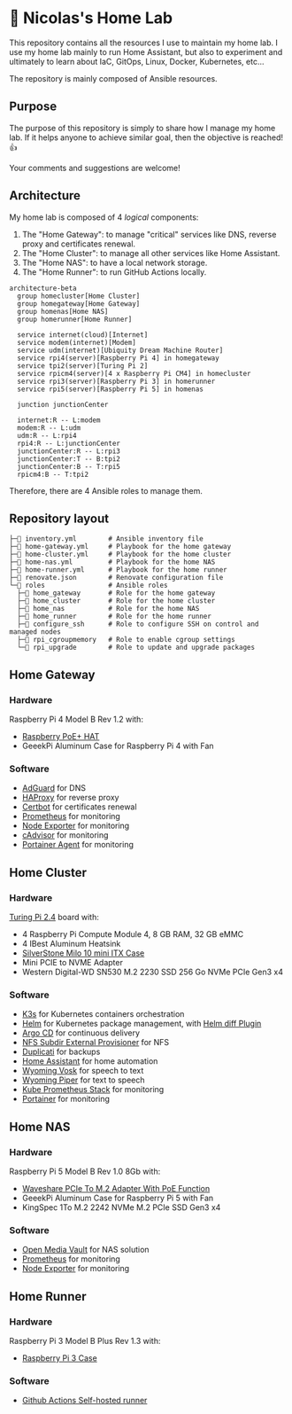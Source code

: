 # 🧪 Nicolas's Home Lab
This repository contains all the resources I use to maintain my home lab. 
I use my home lab mainly to run Home Assistant, but also to experiment and ultimately to learn about IaC, GitOps, Linux, Docker, Kubernetes, etc...

The repository is mainly composed of Ansible resources.

## Purpose
The purpose of this repository is simply to share how I manage my home lab. If it helps anyone to achieve similar goal, then the objective is reached! 👍

Your comments and suggestions are welcome!

## Architecture
My home lab is composed of 4 _logical_ components:
1. The "Home Gateway": to manage "critical" services like DNS, reverse proxy and certificates renewal.
2. The "Home Cluster": to manage all other services like Home Assistant.
3. The "Home NAS": to have a local network storage.
4. The "Home Runner": to run GitHub Actions locally.

```mermaid
architecture-beta
  group homecluster[Home Cluster]
  group homegateway[Home Gateway]
  group homenas[Home NAS]
  group homerunner[Home Runner]

  service internet(cloud)[Internet] 
  service modem(internet)[Modem]
  service udm(internet)[Ubiquity Dream Machine Router]
  service rpi4(server)[Raspberry Pi 4] in homegateway
  service tpi2(server)[Turing Pi 2]
  service rpicm4(server)[4 x Raspberry Pi CM4] in homecluster
  service rpi3(server)[Raspberry Pi 3] in homerunner
  service rpi5(server)[Raspberry Pi 5] in homenas

  junction junctionCenter

  internet:R -- L:modem
  modem:R -- L:udm
  udm:R -- L:rpi4
  rpi4:R -- L:junctionCenter
  junctionCenter:R -- L:rpi3
  junctionCenter:T -- B:tpi2
  junctionCenter:B -- T:rpi5
  rpicm4:B -- T:tpi2
```

Therefore, there are 4 Ansible roles to manage them.

## Repository layout
```
├─📝 inventory.yml        # Ansible inventory file
├─📝 home-gateway.yml     # Playbook for the home gateway
├─📝 home-cluster.yml     # Playbook for the home cluster
├─📝 home-nas.yml         # Playbook for the home NAS
├─📝 home-runner.yml      # Playbook for the home runner
├─📝 renovate.json        # Renovate configuration file
└─📁 roles                # Ansible roles
  ├─📁 home_gateway       # Role for the home gateway
  ├─📁 home_cluster       # Role for the home cluster
  ├─📁 home_nas           # Role for the home NAS
  ├─📁 home_runner        # Role for the home runner
  ├─📁 configure_ssh      # Role to configure SSH on control and managed nodes
  ├─📁 rpi_cgroupmemory   # Role to enable cgroup settings
  └─📁 rpi_upgrade        # Role to update and upgrade packages
```

## Home Gateway
### Hardware
Raspberry Pi 4 Model B Rev 1.2 with:
  - [Raspberry PoE+ HAT](https://www.raspberrypi.com/products/poe-plus-hat/)
  - GeeekPi Aluminum Case for Raspberry Pi 4 with Fan

### Software
- [AdGuard](https://adguard.com/) for DNS
- [HAProxy](https://www.haproxy.org/) for reverse proxy
- [Certbot](https://certbot.eff.org/) for certificates renewal
- [Prometheus](https://prometheus.io/) for monitoring
- [Node Exporter](https://github.com/prometheus/node_exporter) for monitoring
- [cAdvisor](https://github.com/google/cadvisor) for monitoring
- [Portainer Agent](https://github.com/portainer/agent) for monitoring

## Home Cluster
### Hardware
[Turing Pi 2.4](https://turingpi.com/) board with:
  - 4 Raspberry Pi Compute Module 4, 8 GB RAM, 32 GB eMMC
  - 4 IBest Aluminum Heatsink
  - [SilverStone Milo 10 mini ITX Case](https://www.silverstonetek.com/en/product/info/computer-chassis/Milo10/)
  - Mini PCIE to NVME Adapter
  - Western Digital-WD SN530 M.2 2230 SSD 256 Go NVMe PCIe Gen3 x4

### Software
- [K3s](https://k3s.io/) for Kubernetes containers orchestration
- [Helm](https://helm.sh/) for Kubernetes package management, with [Helm diff Plugin](https://github.com/databus23/helm-diff)
- [Argo CD](https://argo-cd.readthedocs.io/en/stable/) for continuous delivery
- [NFS Subdir External Provisioner](https://github.com/kubernetes-sigs/nfs-subdir-external-provisioner) for NFS
- [Duplicati](https://duplicati.com/) for backups
- [Home Assistant](https://www.home-assistant.io/) for home automation
- [Wyoming Vosk](https://github.com/rhasspy/wyoming-vosk) for speech to text
- [Wyoming Piper](https://github.com/rhasspy/wyoming-piper) for text to speech
- [Kube Prometheus Stack](https://github.com/prometheus-community/helm-charts/tree/main/charts/kube-prometheus-stack) for monitoring
- [Portainer](https://www.portainer.io/) for monitoring

## Home NAS
### Hardware
Raspberry Pi 5 Model B Rev 1.0 8Gb with:
  - [Waveshare PCIe To M.2 Adapter With PoE Function](https://www.waveshare.com/poe-m.2-hat-plus.htm)
  - GeeekPi Aluminum Case for Raspberry Pi 5 with Fan
  - KingSpec 1To M.2 2242 NVMe M.2 PCIe SSD Gen3 x4

### Software
- [Open Media Vault](https://www.openmediavault.org) for NAS solution
- [Prometheus](https://prometheus.io/) for monitoring
- [Node Exporter](https://github.com/prometheus/node_exporter) for monitoring

## Home Runner
### Hardware
Raspberry Pi 3 Model B Plus Rev 1.3 with:
  - [Raspberry Pi 3 Case](https://www.raspberrypi.com/products/raspberry-pi-3-case/)

### Software
  - [Github Actions Self-hosted runner](https://docs.github.com/en/actions/concepts/runners/self-hosted-runners)